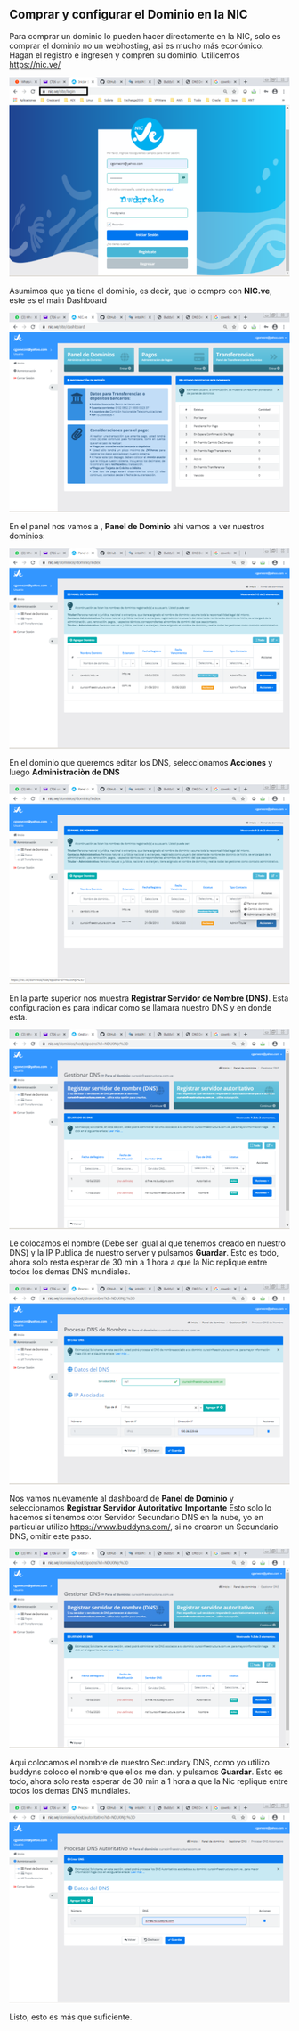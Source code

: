 ## Comprar y configurar el Dominio en la NIC


Para comprar un dominio lo pueden hacer directamente en la NIC, solo es comprar el dominio no un webhosting, asi es mucho más económico. Hagan el registro e ingresen y compren su dominio.
Utilicemos https://nic.ve/

![Texto alternativo](../images/2020/01.png "nic.ve")

Asumimos que ya tiene el dominio, es decir, que lo compro con **NIC.ve**, este es el main Dashboard 

![Texto alternativo](../images/2020/02.png "nic.ve")

En el panel nos vamos a , **Panel de Dominio** ahì vamos a ver nuestros dominios:

![Texto alternativo](../images/2020/03.png "nic.ve")

En el dominio que queremos editar los DNS, seleccionamos **Acciones** y luego **Administraciòn de DNS**

![Texto alternativo](../images/2020/04.png "nic.ve")

En la parte superior nos muestra **Registrar Servidor de Nombre (DNS)**. Esta configuraciòn es para indicar como se llamara nuestro DNS y en donde esta.

![Texto alternativo](../images/2020/05.png "nic.ve")

Le colocamos el nombre (Debe ser igual al que tenemos creado en nuestro DNS) y la IP Publica de nuestro server y pulsamos **Guardar**. Esto es todo, ahora solo resta esperar de 30 min a 1 hora a que la Nic replique entre todos los demas DNS mundiales.

![Texto alternativo](../images/2020/06.png "nic.ve")

Nos vamos nuevamente al dashboard de **Panel de Dominio** y seleccionamos **Registrar Servidor Autoritativo**
**Importante** Esto solo lo hacemos si tenemos otor Servidor Secundario DNS en la nube, yo en particular utilizo https://www.buddyns.com/, si no crearon un Secundario DNS, omitir este paso.

![Texto alternativo](../images/2020/05.png "nic.ve")

Aqui colocamos el nombre de nuestro Secundary DNS, como yo utilizo buddyns coloco el nombre que ellos me dan. y pulsamos **Guardar**. Esto es todo, ahora solo resta esperar de 30 min a 1 hora a que la Nic replique entre todos los demas DNS mundiales.

![Texto alternativo](../images/2020/07.png "nic.ve")

Listo, esto es más que suficiente.






